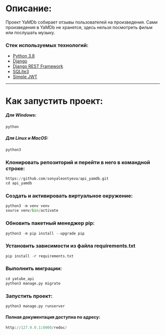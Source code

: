 # Описание:
Проект YaMDb собирает отзывы пользователей на произведения. 
Сами произведения в YaMDb не хранятся, здесь нельзя посмотреть фильм или послушать музыку.
### Стек используемых технологий:
- [Python 3.8](https://python.org)
- [Django](https://www.djangoproject.com/)
- [Django REST Framework](https://www.django-rest-framework.org/)
- [SQLite3](https://docs.python.org/3/library/sqlite3.html)
- [Simple JWT](https://django-rest-framework-simplejwt.readthedocs.io/en/latest/)
***
# Как запустить проект:
##### Для Windows:
```python
python
```
##### Для Linux и MacOS:
```python
python3
```
### Клонировать репозиторий и перейти в него в командной строке:
```python
https://github.com/sonyaleontyeva/api_yamdb.git
cd api_yamdb
```
### Cоздать и активировать виртуальное окружение:
```python
python3 -m venv venv
source venv/bin/activate
```
### Обновить пакетный менеджер pip:
```python
python3 -m pip install --upgrade pip
```
### Установить зависимости из файла requirements.txt
```python
pip install -r requirements.txt
```
### Выполнить миграции:
```python
cd yatube_api
python3 manage.py migrate
```
### Запустить проект:
```python
python3 manage.py runserver
```

#### Полная документация доступна по адресу:
```python
http://127.0.0.1:8000/redoc/
```
